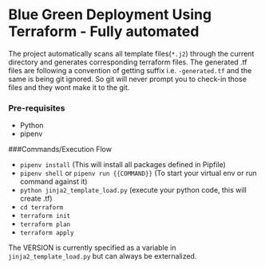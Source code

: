 # Blue Green Deployment Using Terraform - Fully automated

The project automatically scans all template files(`*.j2`) through the current directory and generates corresponding terraform files.
The generated .tf files are following a convention of getting suffix i.e. `-generated.tf` and the same is being git ignored. 
So git will never prompt you to check-in those files and they wont make it to the git.

### Pre-requisites
 - Python
 - pipenv
 
###Commands/Execution Flow
 - `pipenv install` (This will install all packages defined in Pipfile)
 - `pipenv shell` or `pipenv run {{COMMAND}}` (To start your virtual env or run command against it)
 - `python jinja2_template_load.py` (execute your python code, this will create .tf)
 - `cd terraform`
 - `terraform init`
 - `terraform plan`
 - `terraform apply`
 
 The VERSION is currently specified as a variable in `jinja2_template_load.py` but can always be externalized.